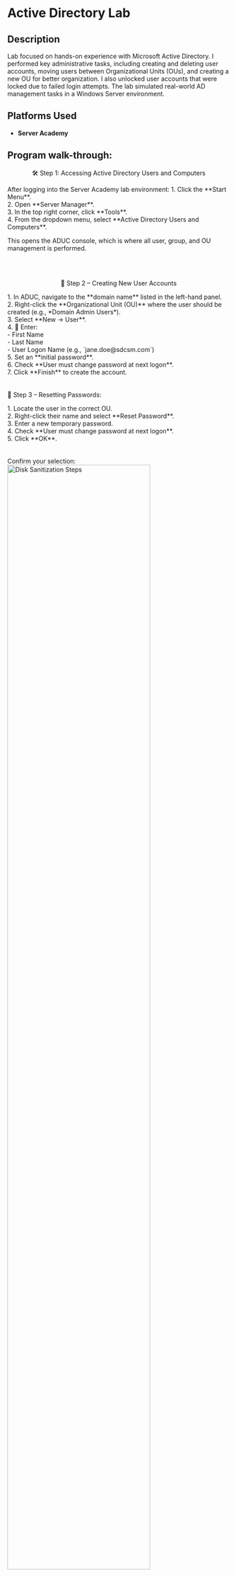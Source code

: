 <h1>Active Directory Lab</h1>

<h2>Description</h2>
Lab focused on hands-on experience with Microsoft Active Directory. I performed key administrative tasks, including creating and deleting user accounts, moving users between Organizational Units (OUs), and creating a new OU for better organization. I also unlocked user accounts that were locked due to failed login attempts. The lab simulated real-world AD management tasks in a Windows Server environment.
<br />

<h2>Platforms Used </h2>

- <b>Server Academy</b>

<h2>Program walk-through:</h2>

<p align="center">
🛠 Step 1: Accessing Active Directory Users and Computers <br/>
<p align="left">
After logging into the Server Academy lab environment:
 1. Click the **Start Menu**.<br>
2. Open **Server Manager**.<br>
3. In the top right corner, click **Tools**.<br>
4. From the dropdown menu, select **Active Directory Users and Computers**.<br>

This opens the ADUC console, which is where all user, group, and OU management is performed.  

<br />
<br />
<p align="center">
👤 Step 2 – Creating New User Accounts  <br/>
<p align="left">
1.  In ADUC, navigate to the **domain name** listed in the left-hand panel. <br>
2. Right-click the **Organizational Unit (OU)** where the user should be created (e.g., *Domain Admin Users*). <br> 
3. Select **New → User**.  <br>
4. 📝 Enter:  <br>
   - First Name  <br>
   - Last Name  <br>
   - User Logon Name (e.g., `jane.doe@sdcsm.com`)  <br>
5. Set an **initial password**.  <br>
6. Check **User must change password at next logon**. <br> 
7. Click **Finish** to create the account.  <br>

<br />
<br />
🔄 Step 3 – Resetting Passwords: <br/>
<p align="left">
1. Locate the user in the correct OU. <br>
2. Right-click their name and select **Reset Password**. <br> 
3. Enter a new temporary password.  <br>
4. Check **User must change password at next logon**. <br>
5. Click **OK**. <br>
 
<br />
<br />
Confirm your selection:  <br/>
<img src="" height="80%" width="80%" alt="Disk Sanitization Steps"/>
<br />
<br />
Wait for process to complete (may take some time):  <br/>
<img src="" height="80%" width="80%" alt="Disk Sanitization Steps"/>
<br />
<br />
Sanitization complete:  <br/>
<img src="" height="80%" width="80%" alt="Disk Sanitization Steps"/>
<br />
<br />
Observe the wiped disk:  <br/>
<img src="" height="80%" width="80%" alt="Disk Sanitization Steps"/>
</p>

<!--
 ```diff
- text in red
+ text in green
! text in orange
# text in gray
@@ text in purple (and bold)@@
```
--!>
